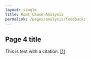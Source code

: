 ```yaml
---
layout: single
title: Root Cause Analysis
permalink: /pages/analysis/feedback/
---
```


## Page 4 title

This is text with a citation. [[1]](https://rauchb.github.io/HCM-5101/sources.html#1)
